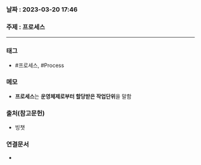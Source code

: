 ### 날짜 : 2023-03-20 17:46
### 주제 : 프로세스
---
### 태그
* #프로세스, #Process

### 메모
* **프로세스**는 **운영체제로부터 할당받은 작업단위**을 말함

### 출처(참고문헌)
-  빙챗

### 연결문서
- 